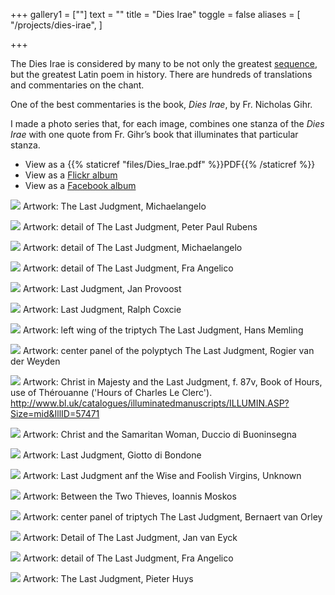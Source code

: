 +++
gallery1 = [""]
text = ""
title = "Dies Irae"
toggle = false
aliases = [
    "/projects/dies-irae",
]

+++

The Dies Irae is considered by many to be not only the greatest [sequence](https://www.fisheaters.com/diesirae.html), but the greatest Latin poem in history. There are hundreds of translations and commentaries on the chant.

One of the best commentaries is the book, _Dies Irae_, by Fr. Nicholas Gihr.

I made a photo series that, for each image, combines one stanza of the _Dies Irae_ with one quote from Fr. Gihr’s book that illuminates that particular stanza.

* View as a {{% staticref "files/Dies_Irae.pdf" %}}PDF{{% /staticref %}}
* View as a [Flickr album](https://www.flickr.com/photos/186519630@N06/albums/72157712714245241)
* View as a [Facebook album](https://www.facebook.com/pg/SharonKabel2/photos/?tab=album&album_id=2291020497875773)

![](/uploads/dies-irae/1.png)
Artwork: The Last Judgment, Michaelangelo

![](/uploads/dies-irae/2.png)
Artwork: detail of The Last Judgment, Peter Paul Rubens 

![](/uploads/dies-irae/3.png)
Artwork: detail of The Last Judgment, Michaelangelo

![](/uploads/dies-irae/4.png)
Artwork: detail of The Last Judgment, Fra Angelico

![](/uploads/dies-irae/5.png)
Artwork: Last Judgment, Jan Provoost

![](/uploads/dies-irae/6.png)
Artwork: Last Judgment, Ralph Coxcie 

![](/uploads/dies-irae/7.png)
Artwork: left wing of the triptych The Last Judgment, Hans Memling 

![](/uploads/dies-irae/8.png)
Artwork: center panel of the polyptych The Last Judgment, Rogier van der Weyden

![](/uploads/dies-irae/9.png)
Artwork: Christ in Majesty and the Last Judgment, f. 87v, Book of Hours, use of Thérouanne ('Hours of Charles Le Clerc'). http://www.bl.uk/catalogues/illuminatedmanuscripts/ILLUMIN.ASP?Size=mid&IllID=57471

![](/uploads/dies-irae/10.png)
Artwork: Christ and the Samaritan Woman, Duccio di Buoninsegna

![](/uploads/dies-irae/11.png)
Artwork: Last Judgment, Giotto di Bondone

![](/uploads/dies-irae/12.png)
Artwork: Last Judgment anf the Wise and Foolish Virgins, Unknown

![](/uploads/dies-irae/13.png)
Artwork: Between the Two Thieves, Ioannis Moskos

![](/uploads/dies-irae/14.png)
Artwork: center panel of triptych The Last Judgment, Bernaert van Orley

![](/uploads/dies-irae/15.png)
Artwork: Detail of The Last Judgment, Jan van Eyck

![](/uploads/dies-irae/16.png)
Artwork: detail of The Last Judgment, Fra Angelico

![](/uploads/dies-irae/17.png)
Artwork: The Last Judgment, Pieter Huys
